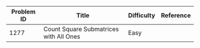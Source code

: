 | Problem ID | Title | Difficulty | Reference
| --- | --- | --- | ---
| 1277 | Count Square Submatrices with All Ones | Easy | 
